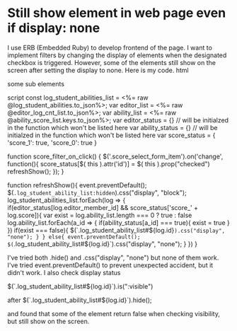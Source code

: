 
# Still show element in web page even if display: none

I use ERB (Embedded Ruby) to develop frontend of the page.
I want to implement filters by changing the display of elements when the designated checkbox is triggered.  However, some of the elements still show on the screen after setting the display to none.
Here is my code.
html
<div class="log_student_ability_list border border-dark mb-3 p-3 rounded mt-2 col-md-12 col-12" id="<%= log.id %>">
    some sub elements
</div>

script
  const log_student_abilities_list = <%= raw @log_student_abilities.to_json%>;
  var editor_list = <%= raw @editor_log_cnt_list.to_json%>;
  var ability_list = <%= raw @ability_score_list.keys.to_json%>;
  var editor_status = {} // will be initialzed in the function which won't be listed here
  var ability_status = {} // will be initialzed in the function which won't be listed here
  var score_status = {
    'score_1': true,
    'score_0': true
  }

  function score_filter_on_click() {
    $('.score_select_form_item').on('change', function(){
      score_status[$( this ).attr('id')] = $( this ).prop("checked")
      refreshShow();
    });
  }


  function refreshShow(){
    event.preventDefault();
    $(`.log_student_ability_list:hidden`).css("display", "block");
    log_student_abilities_list.forEach(log => {
      if(editor_status[log.editor_member_id] && score_status['score_' + log.score]){
        var exist = log.ability_list.length === 0 ? true : false
        log.ability_list.forEach(a_id => {
          if(ability_status[a_id] === true){
            exist = true
          }
        })
        if(exist === false){
          $(`.log_student_ability_list#${log.id}`).css("display", "none");
        }
      }
      else{
        event.preventDefault();
        $(`.log_student_ability_list#${log.id}`).css("display", "none");
      }
    })
  }


I've tried both .hide() and  .css("display", "none") but none of them work.
I've tried event.preventDefault() to prevent unexpected accident, but it didn't work.
I also check display status

$(`.log_student_ability_list#${log.id}`).is(":visible")

after
$(`.log_student_ability_list#${log.id}`).hide();

and found that some of the element return false when checking visibility, but still show on the screen.

        